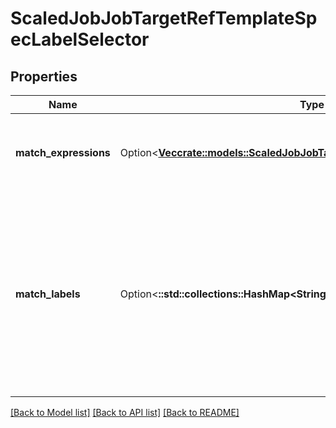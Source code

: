 # ScaledJobJobTargetRefTemplateSpecLabelSelector

## Properties

Name | Type | Description | Notes
------------ | ------------- | ------------- | -------------
**match_expressions** | Option<[**Vec<crate::models::ScaledJobJobTargetRefSelectorMatchExpressions>**](ScaledJob_jobTargetRef_selector_matchExpressions.md)> | matchExpressions is a list of label selector requirements. The requirements are ANDed. | [optional]
**match_labels** | Option<**::std::collections::HashMap<String, String>**> | matchLabels is a map of {key,value} pairs. A single {key,value} in the matchLabels map is equivalent to an element of matchExpressions, whose key field is \"key\", the operator is \"In\", and the values array contains only \"value\". The requirements are ANDed. | [optional]

[[Back to Model list]](../README.md#documentation-for-models) [[Back to API list]](../README.md#documentation-for-api-endpoints) [[Back to README]](../README.md)


